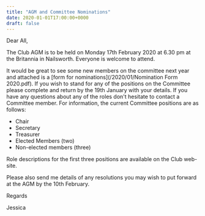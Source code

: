 ```yaml
---
title: "AGM and Committee Nominations"
date: 2020-01-01T17:00:00+0000
draft: false
---
```

Dear All,

The Club AGM is to be held on Monday 17th February 2020 at 6.30 pm at the Britannia in Nailsworth. Everyone is welcome to attend.

It would be great to see some new members on the committee next year and attached is a [form for nominations](/2020/01/Nomination Form 2020.pdf). If you wish to stand for any of the positions on the Committee please complete and return by the 19th January with your details. If you have any questions about any of the roles don't hesitate to contact a Committee member. For information, the current Committee positions are as follows:

<!--more-->
- Chair
- Secretary
- Treasurer
- Elected Members (two)
- Non-elected members (three)

Role descriptions for the first three positions are available on the Club web-site.

Please also send me details of any resolutions you may wish to put forward at the AGM by the 10th February.

Regards

Jessica
